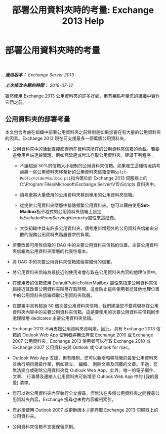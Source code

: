 ﻿---
title: '部署公用資料夾時的考量: Exchange 2013 Help'
TOCTitle: 部署公用資料夾時的考量
ms:assetid: 2e416eed-b88f-45db-a482-1232fd2610fa
ms:mtpsurl: https://technet.microsoft.com/zh-tw/library/Dn957481(v=EXCHG.150)
ms:contentKeyID: 65012395
ms.date: 05/21/2018
mtps_version: v=EXCHG.150
ms.translationtype: MT
---

# 部署公用資料夾時的考量

 

_**適用版本：** Exchange Server 2013_

_**上次修改主題的時間：** 2016-07-12_

雖然使用 Exchange 2013 公用資料夾的許多好處，但有幾點考量您的組織中實作它們之前。

## 公用資料夾的部署考量

本文包含考慮在組織中部署公用資料夾之前特別是如果您要在有大量的公用資料夾的因素。Exchange 2013 現在可支援最多一個萬個公用資料夾。

  - 公用資料夾中的活動直接影響所在資料夾所在的公用資料夾信箱的負載。若要避免用戶端連線問題，例如高延遲或無法存取公用資料夾，建議下列程序：
    
      - 不讓超過 50%的信箱大小限制的公用資料夾信箱。如果發生這種情況請考慮將一些公用資料夾移至新的公用資料夾信箱使用`Split-PublicFolderMailbox.ps1`指令碼位於 Exchange 2013 伺服器上的 C:\\Program Files\\Microsoft\\Exchange Server\\V15\\Scripts 資料夾中。
    
      - 請考慮將大量使用的公用資料夾移到專用的公用資料夾信箱。
    
      - 從提供公用資料夾階層中排除頻繁公用資料夾。您可以藉由使用**Set-Mailbox**指令程式的公用資料夾信箱上設定*IsExcludedFromServingHierarchy*屬性來這麼做。
    
      - 大型組織中具有許多公用資料夾，請考慮新增額外的公用資料夾信箱來分散的服務公用資料夾階層要求的負載。

  - 若要改善可用性信箱的 DAG 中的主要公用資料夾信箱的位置。主要公用資料夾信箱為公用資料夾階層的代表性複本。

  - 將 DAG 中的次要公用資料夾信箱或經常備份的信箱。

  - 將公用資料夾信箱為最接近的使用者會存取在公用資料夾內容的地理位置中。

  - 在使用者的信箱使用 DefaultPublicFolderMailbox 屬性來指定公用資料夾信箱接近其改善公用資料夾階層存取時間。這會防止這些使用者從其他地理位置中的公用資料夾信箱擷取公用資料夾階層。

  - 在部署中具有超過 50 個次要公用資料夾信箱，我們建議您不要將儲存在公用資料夾內容中的主要公用資料夾信箱。這是要使用的次要公用資料夾信箱同步處理階層 dedicates 主要公用資料夾信箱。

  - Exchange 2013 不再支援公用資料夾資料庫。因此，具有 Exchange 2013 信箱的 Outlook Web App 使用者將無法存取 Exchange 2010 或 Exchange 2007 公用資料夾。Exchange 2013 使用者可以存取 Exchange 2010 或 Exchange 2007 公用資料夾與 Outlook 或 Outlook for mac。

  - Outlook Web App 支援，但有限制。您可以新增和移除我的最愛公用資料夾並執行項目層級作業，例如建立、 編輯、 刪除文章及回覆的文章。不過，您無法建立或刪除公用資料夾從 Outlook Web App。此外，唯一的電子郵件、 文章、 行事曆及連絡人公用資料夾可新增至 Outlook Web App 中的 \[我的最愛\] 清單。

  - 您可以對公用資料夾內容執行全文搜尋，但無法在多個公用資料夾之間搜尋公用資料夾內容，Exchange 搜尋也未對內容編制索引。

  - 您必須使用 Outlook 2007 或更新版本才能存取 Exchange 2013 伺服器上的公用資料夾。

  - 公用資料夾信箱不支援保留原則。

